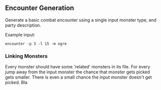 ## Encounter Generation
Generate a basic combat encounter using a single input monster type, and party description.

Example input:
```
encounter -p 3 -l 15 -m ogre
```

### Linking Monsters
Every monster should have some 'related' monsters in its file. For every jump away from the input monster the chance 
that monster gets picked gets smaller. There is even a small chance the input monster doesn't get picked. Bla